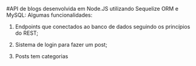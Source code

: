 #API de blogs desenvolvida em Node.JS utilizando Sequelize ORM e MySQL:
Algumas funcionalidades:
  1. Endpoints que conectados ao banco de dados seguindo os princípios do REST;

  2. Sistema de login para fazer um post; 

  3. Posts tem categorias




